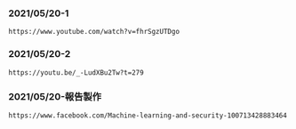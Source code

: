 ### 2021/05/20-1
```
https://www.youtube.com/watch?v=fhrSgzUTDgo
```
### 2021/05/20-2
```
https://youtu.be/_-LudXBu2Tw?t=279
```
### 2021/05/20-報告製作
```
https://www.facebook.com/Machine-learning-and-security-100713428883464
```
